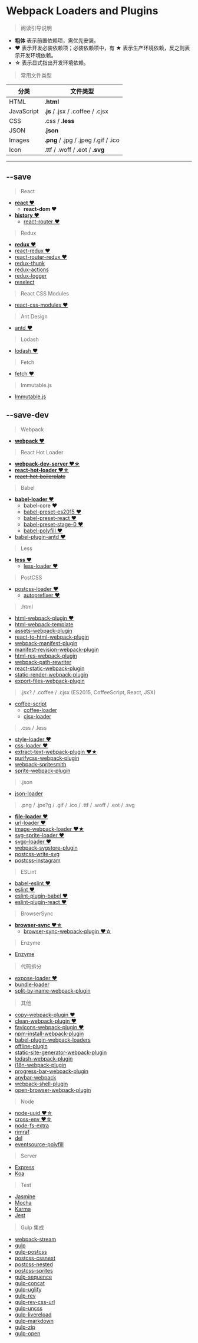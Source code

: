 # Webpack Loaders and Plugins

> 阅读引导说明

* **粗体** 表示前置依赖项，需优先安装。
* ♥ 表示开发必装依赖项；必装依赖项中，有 ★ 表示生产环境依赖，反之则表示开发环境依赖。
* ☆ 表示显式指出开发环境依赖。

> 常用文件类型

分类 | 文件类型
---|---
HTML | **.html**
JavaScript | **.js** / .jsx / .coffee / .cjsx
CSS | .css / **.less**
JSON | **.json**
Images | **.png** / .jpg / .jpeg /.gif / .ico
Icon | .ttf / .woff / .eot / **.svg**

---

## --save

> React

* [**react ♥**](https://facebook.github.io/react/docs/package-management.html#using-react-from-npm)
    * **react-dom ♥**
* [**history ♥**](https://github.com/ReactTraining/history)
    * [react-router ♥](https://github.com/reactjs/react-router)

> Redux

* [**redux ♥**](https://github.com/reactjs/redux)
* [react-redux ♥](https://github.com/reactjs/react-redux)
* [react-router-redux ♥](https://github.com/reactjs/react-router-redux)
* [redux-thunk](https://github.com/gaearon/redux-thunk)
* [redux-actions](https://github.com/acdlite/redux-actions)
* [redux-logger](https://github.com/evgenyrodionov/redux-logger)
* [reselect](https://github.com/reactjs/reselect)

> React CSS Modules

* [react-css-modules ♥](https://github.com/gajus/react-css-modules)

> Ant Design

* [antd ♥](http://ant.design/docs/react/introduce)

> Lodash

* [lodash ♥](https://github.com/lodash/lodash)

> Fetch

* [fetch ♥](https://github.com/github/fetch)

> Immutable.js

* [Immutable.js](http://facebook.github.io/immutable-js/)

## --save-dev

> Webpack

* [**webpack ♥**](http://webpack.github.io/docs/installation.html)

> React Hot Loader

* [**webpack-dev-server ♥☆**](https://github.com/webpack/webpack-dev-server)
* [**react-hot-loader ♥☆**](https://github.com/gaearon/react-hot-loader)
* [~~react-hot-boilerplate~~](https://github.com/gaearon/react-hot-boilerplate)

> Babel

* [**babel-loader ♥**](https://github.com/babel/babel-loader)
    * babel-core ♥
    * [babel-preset-es2015 ♥](http://babeljs.io/docs/plugins/preset-es2015/)
    * [babel-preset-react ♥](http://babeljs.io/docs/plugins/preset-react/)
    * [babel-preset-stage-0 ♥](http://babeljs.io/docs/plugins/preset-stage-0/)
    * [babel-polyfill ♥](http://babeljs.io/docs/usage/polyfill/)
* [babel-plugin-antd ♥](https://github.com/ant-design/babel-plugin-antd)

> Less

* [**less ♥**](https://github.com/less/less.js)
    * [less-loader ♥](https://github.com/webpack/less-loader)

> PostCSS

* [postcss-loader ♥](https://github.com/postcss/postcss-loader)
    * [autoprefixer ♥](https://github.com/postcss/autoprefixer)

> .html

* [html-webpack-plugin ♥](https://github.com/ampedandwired/html-webpack-plugin)
* [html-webpack-template](https://github.com/jaketrent/html-webpack-template)
* [assets-webpack-plugin](https://github.com/kossnocorp/assets-webpack-plugin)
* [react-to-html-webpack-plugin](https://github.com/markdalgleish/react-to-html-webpack-plugin)
* [webpack-manifest-plugin](https://github.com/danethurber/webpack-manifest-plugin)
* [manifest-revision-webpack-plugin](https://github.com/nickjj/manifest-revision-webpack-plugin)
* [html-res-webpack-plugin](https://github.com/lcxfs1991/html-res-webpack-plugin)
* [webpack-path-rewriter](https://github.com/skozin/webpack-path-rewriter)
* [react-static-webpack-plugin](https://github.com/iansinnott/react-static-webpack-plugin)
* [static-render-webpack-plugin](https://github.com/qimingweng/static-render-webpack-plugin)
* [export-files-webpack-plugin](https://github.com/alexkuz/export-files-webpack-plugin)

> .jsx? / .coffee / .cjsx (ES2015, CoffeeScript, React, JSX)

* [coffee-script](https://github.com/jashkenas/coffeescript)
    * [coffee-loader](https://github.com/webpack/coffee-loader)
    * [cjsx-loader](https://github.com/KyleAMathews/cjsx-loader)

> .css / .less

* [style-loader ♥](https://github.com/webpack/style-loader)
* [css-loader ♥](https://github.com/webpack/css-loader)
* [extract-text-webpack-plugin ♥★](https://github.com/webpack/extract-text-webpack-plugin)
* [purifycss-webpack-plugin](https://github.com/purifycss/purifycss-webpack-plugin)
* [webpack-spritesmith](https://github.com/mixtur/webpack-spritesmith)
* [sprite-webpack-plugin](https://github.com/kezoo/sprite-webpack-plugin)

> .json

* [json-loader](https://github.com/webpack/json-loader)

> .png / .jpe?g / .gif / .ico / .ttf / .woff / .eot / .svg

* [**file-loader ♥**](https://github.com/webpack/file-loader)
* [url-loader ♥](https://github.com/webpack/url-loader)
* [image-webpack-loader ♥★](https://github.com/tcoopman/image-webpack-loader)
* [svg-sprite-loader ♥](https://github.com/kisenka/svg-sprite-loader)
* [svgo-loader ♥](https://github.com/rpominov/svgo-loader)
* [webpack-svgstore-plugin](https://github.com/mrsum/webpack-svgstore-plugin)
* [postcss-write-svg](https://github.com/jonathantneal/postcss-write-svg)
* [postcss-instagram](https://github.com/azat-io/postcss-instagram)

> ESLint

* [babel-eslint ♥](https://github.com/babel/babel-eslint)
* [eslint ♥](https://github.com/eslint/eslint)
* [eslint-plugin-babel ♥](https://github.com/babel/eslint-plugin-babel)
* [eslint-plugin-react ♥](https://github.com/yannickcr/eslint-plugin-react)

> BrowserSync

* [**browser-sync ♥☆**](https://github.com/BrowserSync/browser-sync)
    * [browser-sync-webpack-plugin ♥☆](https://github.com/Va1/browser-sync-webpack-plugin)

> Enzyme

* [Enzyme](http://airbnb.io/enzyme/)

> 代码拆分

* [expose-loader ♥](https://github.com/webpack/expose-loader)
* [bundle-loader](https://github.com/webpack/bundle-loader)
* [split-by-name-webpack-plugin](https://github.com/soundcloud/split-by-name-webpack-plugin)

> 其他

* [copy-webpack-plugin ♥](https://github.com/kevlened/copy-webpack-plugin)
* [clean-webpack-plugin ♥](https://github.com/johnagan/clean-webpack-plugin)
* [favicons-webpack-plugin ♥](https://github.com/jantimon/favicons-webpack-plugin)
* [npm-install-webpack-plugin](https://github.com/ericclemmons/npm-install-webpack-plugin)
* [babel-plugin-webpack-loaders](https://github.com/istarkov/babel-plugin-webpack-loaders)
* [offline-plugin](https://github.com/NekR/offline-plugin)
* [static-site-generator-webpack-plugin](https://github.com/markdalgleish/static-site-generator-webpack-plugin)
* [lodash-webpack-plugin](https://github.com/lodash/lodash-webpack-plugin)
* [i18n-webpack-plugin](https://github.com/webpack/i18n-webpack-plugin)
* [progress-bar-webpack-plugin](https://github.com/clessg/progress-bar-webpack-plugin)
* [anybar-webpack](https://github.com/roman01la/anybar-webpack)
* [webpack-shell-plugin](https://github.com/1337programming/webpack-shell-plugin)
* [open-browser-webpack-plugin](https://github.com/baldore/open-browser-webpack-plugin)

> Node

* [node-uuid ♥☆](https://github.com/broofa/node-uuid)
* [cross-env ♥☆](https://github.com/kentcdodds/cross-env)
* [node-fs-extra](https://github.com/jprichardson/node-fs-extra)
* [rimraf](https://github.com/isaacs/rimraf)
* [del](https://github.com/sindresorhus/del)
* [eventsource-polyfill](https://github.com/Yaffle/EventSource/)

> Server

* [Express](http://expressjs.com/)
* [Koa](http://koajs.com/)

> Test

* [Jasmine](http://jasmine.github.io/)
* [Mocha](http://mochajs.org/)
* [Karma](https://github.com/karma-runner/karma)
* [Jest](http://facebook.github.io/jest/)

> Gulp 集成

* [webpack-stream](https://github.com/shama/webpack-stream)
* [gulp](https://github.com/gulpjs/gulp)
* [gulp-postcss](https://github.com/postcss/gulp-postcss)
* [postcss-cssnext](https://github.com/MoOx/postcss-cssnext)
* [postcss-nested](https://github.com/postcss/postcss-nested)
* [postcss-sprites](https://github.com/2createStudio/postcss-sprites)
* [gulp-sequence](https://github.com/teambition/gulp-sequence)
* [gulp-concat](https://github.com/contra/gulp-concat)
* [gulp-uglify](https://github.com/terinjokes/gulp-uglify)
* [gulp-rev](https://github.com/sindresorhus/gulp-rev)
* [gulp-rev-css-url](https://github.com/galkinrost/gulp-rev-css-url)
* [gulp-uncss](https://github.com/ben-eb/gulp-uncss)
* [gulp-livereload](https://github.com/vohof/gulp-livereload)
* [gulp-markdown](https://github.com/sindresorhus/gulp-markdown)
* [gulp-zip](https://github.com/sindresorhus/gulp-zip)
* [gulp-open](https://github.com/stevelacy/gulp-open)
